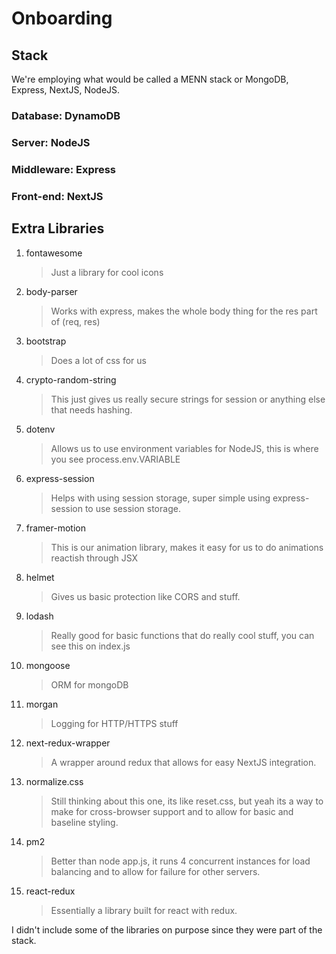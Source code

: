 # Onboarding

## Stack

We're employing what would be called a MENN stack or MongoDB, Express, NextJS, NodeJS.

### Database: DynamoDB

### Server: NodeJS

### Middleware: Express

### Front-end: NextJS

## Extra Libraries

1. fontawesome
   > Just a library for cool icons
2. body-parser
   > Works with express, makes the whole body thing for the res part of (req, res)
3. bootstrap
   > Does a lot of css for us
4. crypto-random-string
   > This just gives us really secure strings for session or anything else that needs hashing.
5. dotenv
   > Allows us to use environment variables for NodeJS, this is where you see process.env.VARIABLE
6. express-session
   > Helps with using session storage, super simple using express-session to use session storage.
7. framer-motion
   > This is our animation library, makes it easy for us to do animations reactish through JSX
8. helmet
   > Gives us basic protection like CORS and stuff.
9. lodash
   > Really good for basic functions that do really cool stuff, you can see this on index.js
10. mongoose
    > ORM for mongoDB
11. morgan
    > Logging for HTTP/HTTPS stuff
12. next-redux-wrapper
    > A wrapper around redux that allows for easy NextJS integration.
13. normalize.css
    > Still thinking about this one, its like reset.css, but yeah its a way to make for cross-browser support and to allow for basic and baseline styling.
14. pm2
    > Better than node app.js, it runs 4 concurrent instances for load balancing and to allow for failure for other servers.
15. react-redux
    > Essentially a library built for react with redux.

I didn't include some of the libraries on purpose since they were part of the stack.
